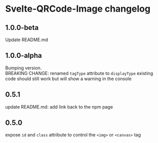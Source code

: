 # Svelte-QRCode-Image changelog

## 1.0.0-beta
Update README.md

## 1.0.0-alpha
Bumping version.
<br>
BREAKING CHANGE: 
renamed `tagType` attribute to `displayType`
existing code should still work but will show a warning in the console

## 0.5.1
update README.md: add link back to the npm page

## 0.5.0
expose `id` and `class` attribute to control the `<img>` or `<canvas>` tag